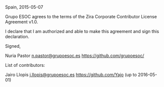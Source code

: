 Spain, 2015-05-07

Grupo ESOC agrees to the terms of the Zira Corporate Contributor License
Agreement v1.0.

I declare that I am authorized and able to make this agreement and sign this
declaration.

Signed,

Nuria Pastor <n.pastor@grupoesoc.es> https://github.com/grupoesoc/

List of contributors:

Jairo Llopis <j.llopis@grupoesoc.es> https://github.com/Yajo (up to 2016-05-01)
